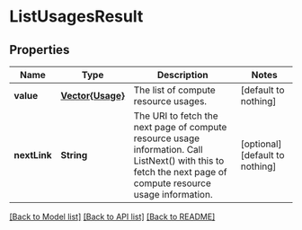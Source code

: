 # ListUsagesResult


## Properties
Name | Type | Description | Notes
------------ | ------------- | ------------- | -------------
**value** | [**Vector{Usage}**](Usage.md) | The list of compute resource usages. | [default to nothing]
**nextLink** | **String** | The URI to fetch the next page of compute resource usage information. Call ListNext() with this to fetch the next page of compute resource usage information. | [optional] [default to nothing]


[[Back to Model list]](../README.md#models) [[Back to API list]](../README.md#api-endpoints) [[Back to README]](../README.md)


